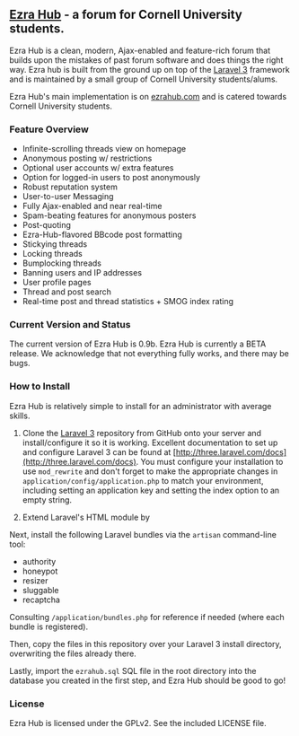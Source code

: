 ## [Ezra Hub](http://ezrahub.com) - a forum for Cornell University students.

Ezra Hub is a clean, modern, Ajax-enabled and feature-rich forum that builds upon the mistakes of past forum software and does things the right way. Ezra hub is built from the ground up on top of the [Laravel 3](http://laravel.com) framework and is maintained by a small group of Cornell University students/alums.

Ezra Hub's main implementation is on [ezrahub.com](http://ezrahub.com) and is catered towards Cornell University students.

### Feature Overview

- Infinite-scrolling threads view on homepage
- Anonymous posting w/ restrictions
- Optional user accounts w/ extra features
- Option for logged-in users to post anonymously
- Robust reputation system
- User-to-user Messaging
- Fully Ajax-enabled and near real-time
- Spam-beating features for anonymous posters
- Post-quoting
- Ezra-Hub-flavored BBcode post formatting
- Stickying threads
- Locking threads
- Bumplocking threads
- Banning users and IP addresses
- User profile pages
- Thread and post search
- Real-time post and thread statistics + SMOG index rating

### Current Version and Status
The current version of Ezra Hub is 0.9b. Ezra Hub is currently a BETA release. We acknowledge that not everything fully works, and there may be bugs.

### How to Install
Ezra Hub is relatively simple to install for an administrator with average skills.

1. Clone the [Laravel 3](https://github.com/laravel/laravel/tree/v3.2.14) repository from GitHub onto your server and install/configure it so it is working. Excellent documentation to set up and configure Laravel 3 can be found at [http://three.laravel.com/docs](http://three.laravel.com/docs). You must configure your installation to use `mod_rewrite` and don't forget to make the appropriate changes in `application/config/application.php` to match your environment, including setting an application key and setting the index option to an empty string.

2. Extend Laravel's HTML module by

Next, install the following Laravel bundles via the `artisan` command-line tool:
- authority
- honeypot
- resizer
- sluggable
- recaptcha

Consulting `/application/bundles.php` for reference if needed (where each bundle is registered).

Then, copy the files in this repository over your Laravel 3 install directory, overwriting the files already there.

Lastly, import the `ezrahub.sql` SQL file in the root directory into the database you created in the first step, and Ezra Hub should be good to go!


### License

Ezra Hub is licensed under the GPLv2. See the included LICENSE file.
